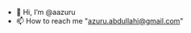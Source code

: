 - 👋 Hi, I’m @aazuru
- 📫 How to reach me "azuru.abdullahi@gmail.com"

<!---
aazuru/aazuru is a ✨ special ✨ repository because its `README.md` (this file) appears on your GitHub profile.
You can click the Preview link to take a look at your changes.
--->
